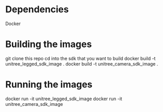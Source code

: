 # Dependencies
Docker

# Building the images
git clone this repo
cd into the sdk that you want to build
docker build -t unitree_legged_sdk_image .
docker build -t unitree_camera_sdk_image .

# Running the images
docker run -it unitree_legged_sdk_image
docker run -it unitree_camera_sdk_image


